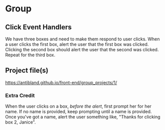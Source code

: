 # Group

## Click Event Handlers

We have three boxes and need to make them respond to user clicks. When a user clicks the first box, alert the user that the first box was clicked. Clicking the second box should alert the user that the second was clicked. Repeat for the third box.

## Project file(s)

https://antibland.github.io/front-end/group_projects/1/

### Extra Credit

When the user clicks on a box, *before the alert*, first prompt her for her name. If no name is provided, keep prompting until a name is provided. Once you've got a name, alert the user something like, "Thanks for clicking box 2, Janice".
